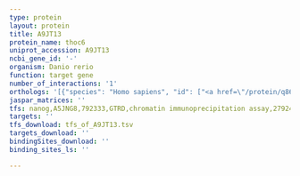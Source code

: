 ```yaml
---
type: protein
layout: protein
title: A9JT13
protein_name: thoc6
uniprot_accession: A9JT13
ncbi_gene_id: '-'
organism: Danio rerio
function: target gene
number_of_interactions: '1'
orthologs: '[{"species": "Homo sapiens", "id": ["<a href=\"/protein/q86w42\">Q86W42</a>"]}, {"species": "Mus musculus", "id": ["<a href=\"/protein/q5u4d9\">Q5U4D9</a>"]}, {"species": "Rattus norvegicus", "id": ["<a href=\"/protein/q6ay87\">Q6AY87</a>"]}, {"species": "Drosophila melanogaster", "id": ["<a href=\"/protein/q9vtv1\">Q9VTV1</a>"]}]'
jaspar_matrices: ''
tfs: nanog,A5JNG8,792333,GTRD,chromatin immunoprecipitation assay,27924024%5Buid%5D,No
targets: ''
tfs_download: tfs_of_A9JT13.tsv
targets_download: ''
bindingSites_download: ''
binding_sites_ls: ''

---
```

